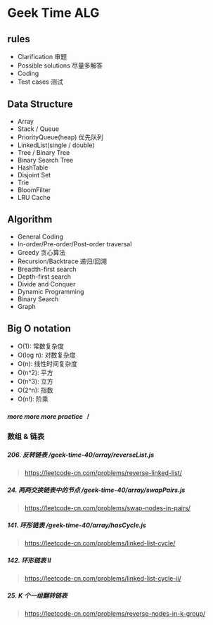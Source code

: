 # Geek Time ALG

## rules
* Clarification 审题
* Possible solutions 尽量多解答
* Coding 
* Test cases 测试

## Data Structure
* Array
* Stack / Queue
* PriorityQueue(heap) 优先队列
* LinkedList(single / double)
* Tree / Binary Tree
* Binary Search Tree
* HashTable
* Disjoint Set
* Trie
* BloomFilter
* LRU Cache

## Algorithm
* General Coding
* In-order/Pre-order/Post-order traversal
* Greedy 贪心算法
* Recursion/Backtrace 递归/回溯
* Breadth-first search
* Depth-first search
* Divide and Conquer
* Dynamic Programming
* Binary Search
* Graph

## Big O notation
* O(1): 常数复杂度
* O(log n): 对数复杂度
* O(n): 线性时间复杂度
* O(n^2): 平方
* O(n^3): 立方
* O(2^n): 指数
* O(n!): 阶乘

##### more more more practice ！

### 数组 & 链表
##### 206. 反转链表 /geek-time-40/array/reverseList.js
> https://leetcode-cn.com/problems/reverse-linked-list/
##### 24. 两两交换链表中的节点 /geek-time-40/array/swapPairs.js
> https://leetcode-cn.com/problems/swap-nodes-in-pairs/
##### 141. 环形链表 /geek-time-40/array/hasCycle.js
> https://leetcode-cn.com/problems/linked-list-cycle/
##### 142. 环形链表 II
> https://leetcode-cn.com/problems/linked-list-cycle-ii/
##### 25. K 个一组翻转链表
> https://leetcode-cn.com/problems/reverse-nodes-in-k-group/